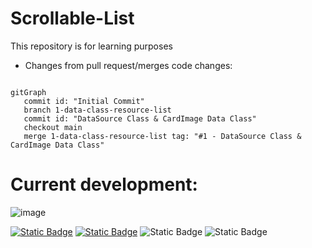 # Scrollable-List
This repository is for learning purposes


- Changes from pull request/merges code changes:
  
```mermaid

gitGraph
   commit id: "Initial Commit"
   branch 1-data-class-resource-list
   commit id: "DataSource Class & CardImage Data Class"
   checkout main
   merge 1-data-class-resource-list tag: "#1 - DataSource Class & CardImage Data Class"

```

# Current development:

![image](https://github.com/user-attachments/assets/bfb6e814-400a-4110-bf0a-148d8c7053cb)

 [![Static Badge](https://img.shields.io/badge/BFranco_94-black?style=flat-square&logo=github)](https://github.com/BFranco-94) [![Static Badge](https://img.shields.io/badge/bryanfranco94-blue?style=flat-square&logo=linkedin)](https://www.linkedin.com/in/bryanfranco94/) ![Static Badge](https://img.shields.io/badge/Jr.%20Developer-green?style=flat-square&logo=kotlin&label=Kotlin) ![Static Badge](https://img.shields.io/badge/Manual%20Tester-blue?style=flat-square&logo=meta&logoColor=%230082fb&label=QA%20Functional)
